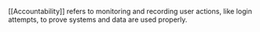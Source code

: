 [[Accountability]] refers to monitoring and recording user actions, like login attempts, to prove systems and data are used properly. 